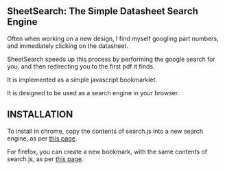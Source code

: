 SheetSearch: The Simple Datasheet Search Engine
--------

Often when working on a new design, I find myself googling part
numbers, and immediately clicking on the datasheet.

SheetSearch speeds up this process by performing the google search for
you, and then redirecting you to the first pdf it finds.

It is implemented as a simple javascript bookmarklet. 

It is designed to be used as a  search engine in your browser.

INSTALLATION
-------------

To install in chrome, copy the contents of search.js into a new search engine, as per [this page](https://support.google.com/chrome/answer/95653?hl=en).

For firefox, you can create a new bookmark, with the same contents of search.js, as per [this page](http://kb.mozillazine.org/Using_keyword_searches).
